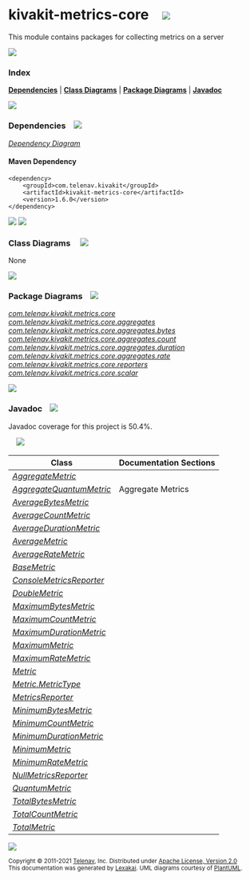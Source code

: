 [//]: # (start-user-text)



[//]: # (end-user-text)

# kivakit-metrics-core &nbsp;&nbsp; <img src="https://telenav.github.io/telenav-assets/images/icons/ruler-64.png" srcset="https://telenav.github.io/telenav-assets/images/icons/ruler-64-2x.png 2x"/>

This module contains packages for collecting metrics on a server

<img src="https://telenav.github.io/telenav-assets/images/separators/horizontal-line-512.png" srcset="https://telenav.github.io/telenav-assets/images/separators/horizontal-line-512-2x.png 2x"/>

### Index



[**Dependencies**](#dependencies) | [**Class Diagrams**](#class-diagrams) | [**Package Diagrams**](#package-diagrams) | [**Javadoc**](#javadoc)

<img src="https://telenav.github.io/telenav-assets/images/separators/horizontal-line-512.png" srcset="https://telenav.github.io/telenav-assets/images/separators/horizontal-line-512-2x.png 2x"/>

### Dependencies <a name="dependencies"></a> &nbsp;&nbsp; <img src="https://telenav.github.io/telenav-assets/images/icons/dependencies-32.png" srcset="https://telenav.github.io/telenav-assets/images/icons/dependencies-32-2x.png 2x"/>

[*Dependency Diagram*](https://www.kivakit.org/1.6.0/lexakai/kivakit-extensions/kivakit-metrics/core/documentation/diagrams/dependencies.svg)

#### Maven Dependency

    <dependency>
        <groupId>com.telenav.kivakit</groupId>
        <artifactId>kivakit-metrics-core</artifactId>
        <version>1.6.0</version>
    </dependency>

<img src="https://telenav.github.io/telenav-assets/images/separators/horizontal-line-128.png" srcset="https://telenav.github.io/telenav-assets/images/separators/horizontal-line-128-2x.png 2x"/>

[//]: # (start-user-text)



[//]: # (end-user-text)

<img src="https://telenav.github.io/telenav-assets/images/separators/horizontal-line-128.png" srcset="https://telenav.github.io/telenav-assets/images/separators/horizontal-line-128-2x.png 2x"/>

### Class Diagrams <a name="class-diagrams"></a> &nbsp; &nbsp; <img src="https://telenav.github.io/telenav-assets/images/icons/diagram-40.png" srcset="https://telenav.github.io/telenav-assets/images/icons/diagram-40-2x.png 2x"/>

None

<img src="https://telenav.github.io/telenav-assets/images/separators/horizontal-line-128.png" srcset="https://telenav.github.io/telenav-assets/images/separators/horizontal-line-128-2x.png 2x"/>

### Package Diagrams <a name="package-diagrams"></a> &nbsp;&nbsp; <img src="https://telenav.github.io/telenav-assets/images/icons/box-24.png" srcset="https://telenav.github.io/telenav-assets/images/icons/box-24-2x.png 2x"/>

[*com.telenav.kivakit.metrics.core*](https://www.kivakit.org/1.6.0/lexakai/kivakit-extensions/kivakit-metrics/core/documentation/diagrams/com.telenav.kivakit.metrics.core.svg)  
[*com.telenav.kivakit.metrics.core.aggregates*](https://www.kivakit.org/1.6.0/lexakai/kivakit-extensions/kivakit-metrics/core/documentation/diagrams/com.telenav.kivakit.metrics.core.aggregates.svg)  
[*com.telenav.kivakit.metrics.core.aggregates.bytes*](https://www.kivakit.org/1.6.0/lexakai/kivakit-extensions/kivakit-metrics/core/documentation/diagrams/com.telenav.kivakit.metrics.core.aggregates.bytes.svg)  
[*com.telenav.kivakit.metrics.core.aggregates.count*](https://www.kivakit.org/1.6.0/lexakai/kivakit-extensions/kivakit-metrics/core/documentation/diagrams/com.telenav.kivakit.metrics.core.aggregates.count.svg)  
[*com.telenav.kivakit.metrics.core.aggregates.duration*](https://www.kivakit.org/1.6.0/lexakai/kivakit-extensions/kivakit-metrics/core/documentation/diagrams/com.telenav.kivakit.metrics.core.aggregates.duration.svg)  
[*com.telenav.kivakit.metrics.core.aggregates.rate*](https://www.kivakit.org/1.6.0/lexakai/kivakit-extensions/kivakit-metrics/core/documentation/diagrams/com.telenav.kivakit.metrics.core.aggregates.rate.svg)  
[*com.telenav.kivakit.metrics.core.reporters*](https://www.kivakit.org/1.6.0/lexakai/kivakit-extensions/kivakit-metrics/core/documentation/diagrams/com.telenav.kivakit.metrics.core.reporters.svg)  
[*com.telenav.kivakit.metrics.core.scalar*](https://www.kivakit.org/1.6.0/lexakai/kivakit-extensions/kivakit-metrics/core/documentation/diagrams/com.telenav.kivakit.metrics.core.scalar.svg)

<img src="https://telenav.github.io/telenav-assets/images/separators/horizontal-line-128.png" srcset="https://telenav.github.io/telenav-assets/images/separators/horizontal-line-128-2x.png 2x"/>

### Javadoc <a name="javadoc"></a> &nbsp;&nbsp; <img src="https://telenav.github.io/telenav-assets/images/icons/books-24.png" srcset="https://telenav.github.io/telenav-assets/images/icons/books-24-2x.png 2x"/>

Javadoc coverage for this project is 50.4%.  
  
&nbsp; &nbsp; <img src="https://telenav.github.io/telenav-assets/meters/meter-50-96.png" srcset="https://telenav.github.io/telenav-assets/meters/meter-50-96-2x.png 2x"/>




| Class | Documentation Sections |
|---|---|
| [*AggregateMetric*](https://www.kivakit.org/1.6.0/javadoc/kivakit-extensions/kivakit.metrics.core/////////////////////////////////////////////////.html) |  |  
| [*AggregateQuantumMetric*](https://www.kivakit.org/1.6.0/javadoc/kivakit-extensions/kivakit.metrics.core///////////////////////////////////////////////////////////////////.html) | Aggregate Metrics |  
| [*AverageBytesMetric*](https://www.kivakit.org/1.6.0/javadoc/kivakit-extensions/kivakit.metrics.core/////////////////////////////////////////////////////////////////////.html) |  |  
| [*AverageCountMetric*](https://www.kivakit.org/1.6.0/javadoc/kivakit-extensions/kivakit.metrics.core/////////////////////////////////////////////////////////////////////.html) |  |  
| [*AverageDurationMetric*](https://www.kivakit.org/1.6.0/javadoc/kivakit-extensions/kivakit.metrics.core///////////////////////////////////////////////////////////////////////////.html) |  |  
| [*AverageMetric*](https://www.kivakit.org/1.6.0/javadoc/kivakit-extensions/kivakit.metrics.core//////////////////////////////////////////////////////////.html) |  |  
| [*AverageRateMetric*](https://www.kivakit.org/1.6.0/javadoc/kivakit-extensions/kivakit.metrics.core///////////////////////////////////////////////////////////////////.html) |  |  
| [*BaseMetric*](https://www.kivakit.org/1.6.0/javadoc/kivakit-extensions/kivakit.metrics.core////////////////////////////////////////////.html) |  |  
| [*ConsoleMetricsReporter*](https://www.kivakit.org/1.6.0/javadoc/kivakit-extensions/kivakit.metrics.core//////////////////////////////////////////////////////////////////.html) |  |  
| [*DoubleMetric*](https://www.kivakit.org/1.6.0/javadoc/kivakit-extensions/kivakit.metrics.core/////////////////////////////////////////////////////.html) |  |  
| [*MaximumBytesMetric*](https://www.kivakit.org/1.6.0/javadoc/kivakit-extensions/kivakit.metrics.core/////////////////////////////////////////////////////////////////////.html) |  |  
| [*MaximumCountMetric*](https://www.kivakit.org/1.6.0/javadoc/kivakit-extensions/kivakit.metrics.core/////////////////////////////////////////////////////////////////////.html) |  |  
| [*MaximumDurationMetric*](https://www.kivakit.org/1.6.0/javadoc/kivakit-extensions/kivakit.metrics.core///////////////////////////////////////////////////////////////////////////.html) |  |  
| [*MaximumMetric*](https://www.kivakit.org/1.6.0/javadoc/kivakit-extensions/kivakit.metrics.core//////////////////////////////////////////////////////////.html) |  |  
| [*MaximumRateMetric*](https://www.kivakit.org/1.6.0/javadoc/kivakit-extensions/kivakit.metrics.core///////////////////////////////////////////////////////////////////.html) |  |  
| [*Metric*](https://www.kivakit.org/1.6.0/javadoc/kivakit-extensions/kivakit.metrics.core////////////////////////////////////////.html) |  |  
| [*Metric.MetricType*](https://www.kivakit.org/1.6.0/javadoc/kivakit-extensions/kivakit.metrics.core///////////////////////////////////////////////////.html) |  |  
| [*MetricsReporter*](https://www.kivakit.org/1.6.0/javadoc/kivakit-extensions/kivakit.metrics.core/////////////////////////////////////////////////.html) |  |  
| [*MinimumBytesMetric*](https://www.kivakit.org/1.6.0/javadoc/kivakit-extensions/kivakit.metrics.core/////////////////////////////////////////////////////////////////////.html) |  |  
| [*MinimumCountMetric*](https://www.kivakit.org/1.6.0/javadoc/kivakit-extensions/kivakit.metrics.core/////////////////////////////////////////////////////////////////////.html) |  |  
| [*MinimumDurationMetric*](https://www.kivakit.org/1.6.0/javadoc/kivakit-extensions/kivakit.metrics.core///////////////////////////////////////////////////////////////////////////.html) |  |  
| [*MinimumMetric*](https://www.kivakit.org/1.6.0/javadoc/kivakit-extensions/kivakit.metrics.core//////////////////////////////////////////////////////////.html) |  |  
| [*MinimumRateMetric*](https://www.kivakit.org/1.6.0/javadoc/kivakit-extensions/kivakit.metrics.core///////////////////////////////////////////////////////////////////.html) |  |  
| [*NullMetricsReporter*](https://www.kivakit.org/1.6.0/javadoc/kivakit-extensions/kivakit.metrics.core///////////////////////////////////////////////////////////////.html) |  |  
| [*QuantumMetric*](https://www.kivakit.org/1.6.0/javadoc/kivakit-extensions/kivakit.metrics.core//////////////////////////////////////////////////////.html) |  |  
| [*TotalBytesMetric*](https://www.kivakit.org/1.6.0/javadoc/kivakit-extensions/kivakit.metrics.core///////////////////////////////////////////////////////////////////.html) |  |  
| [*TotalCountMetric*](https://www.kivakit.org/1.6.0/javadoc/kivakit-extensions/kivakit.metrics.core///////////////////////////////////////////////////////////////////.html) |  |  
| [*TotalMetric*](https://www.kivakit.org/1.6.0/javadoc/kivakit-extensions/kivakit.metrics.core////////////////////////////////////////////////////////.html) |  |  

[//]: # (start-user-text)



[//]: # (end-user-text)

<img src="https://telenav.github.io/telenav-assets/images/separators/horizontal-line-512.png" srcset="https://telenav.github.io/telenav-assets/images/separators/horizontal-line-512-2x.png 2x"/>

<sub>Copyright &#169; 2011-2021 [Telenav](https://telenav.com), Inc. Distributed under [Apache License, Version 2.0](LICENSE)</sub>  
<sub>This documentation was generated by [Lexakai](https://lexakai.org). UML diagrams courtesy of [PlantUML](https://plantuml.com).</sub>
